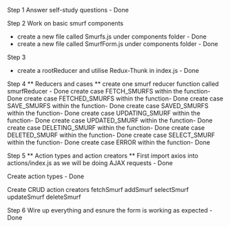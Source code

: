 Step 1
Answer self-study questions - Done

Step 2
Work on basic smurf components
- create a new file called Smurfs.js under components folder - Done
- create a new file called SmurfForm.js under components folder - Done

Step 3
- create a rootReducer and utilise Redux-Thunk in index.js - Done

Step 4
** Reducers and cases **
create one smurf reducer function called smurfReducer - Done
create case FETCH_SMURFS within the function- Done
create case FETCHED_SMURFS within the function- Done
create case SAVE_SMURFS within the function- Done
create case SAVED_SMURFS within the function- Done
create case UPDATING_SMURF within the function- Done
create case UPDATED_SMURF within the function- Done
create case DELETING_SMURF within the function- Done
create case DELETED_SMURF within the function- Done
create case SELECT_SMURF within the function- Done
create case ERROR within the function- Done

Step 5
** Action types and action creators **
First import axios into actions/index.js as we will be doing AJAX requests - Done

Create action types - Done

Create CRUD action creators
fetchSmurf 
addSmurf
selectSmurf
updateSmurf 
deleteSmurf

Step 6
Wire up everything and esnure the form is working as expected - Done